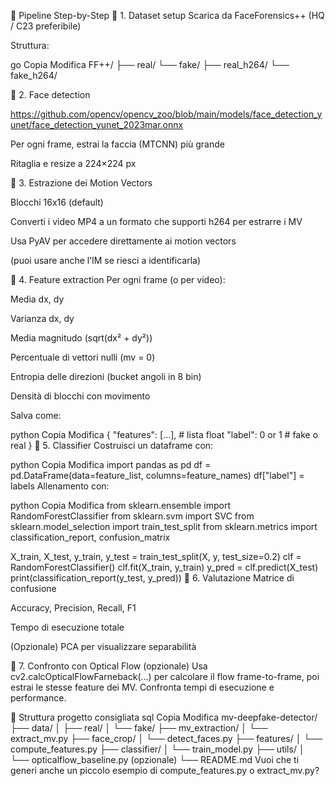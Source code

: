 🧠 Pipeline Step-by-Step
🔹 1. Dataset setup
Scarica da FaceForensics++ (HQ / C23 preferibile)

Struttura:

go
Copia
Modifica
FF++/
├── real/
└── fake/
├── real_h264/
└── fake_h264/

🔹 2. Face detection

https://github.com/opencv/opencv_zoo/blob/main/models/face_detection_yunet/face_detection_yunet_2023mar.onnx

Per ogni frame, estrai la faccia (MTCNN) più grande

Ritaglia e resize a 224×224 px

🔹 3. Estrazione dei Motion Vectors

Blocchi 16x16 (default)

Converti i video MP4 a un formato che supporti h264 per estrarre i MV

Usa PyAV per accedere direttamente ai motion vectors

(puoi usare anche l’IM se riesci a identificarla)

🔹 4. Feature extraction
Per ogni frame (o per video):

Media dx, dy

Varianza dx, dy

Media magnitudo (sqrt(dx² + dy²))

Percentuale di vettori nulli (mv = 0)

Entropia delle direzioni (bucket angoli in 8 bin)

Densità di blocchi con movimento

Salva come:

python
Copia
Modifica
{
  "features": [...],  # lista float
  "label": 0 or 1     # fake o real
}
🔹 5. Classifier
Costruisci un dataframe con:

python
Copia
Modifica
import pandas as pd
df = pd.DataFrame(data=feature_list, columns=feature_names)
df["label"] = labels
Allenamento con:

python
Copia
Modifica
from sklearn.ensemble import RandomForestClassifier
from sklearn.svm import SVC
from sklearn.model_selection import train_test_split
from sklearn.metrics import classification_report, confusion_matrix

X_train, X_test, y_train, y_test = train_test_split(X, y, test_size=0.2)
clf = RandomForestClassifier()
clf.fit(X_train, y_train)
y_pred = clf.predict(X_test)
print(classification_report(y_test, y_pred))
🔹 6. Valutazione
Matrice di confusione

Accuracy, Precision, Recall, F1

Tempo di esecuzione totale

(Opzionale) PCA per visualizzare separabilità

🔹 7. Confronto con Optical Flow (opzionale)
Usa cv2.calcOpticalFlowFarneback(...) per calcolare il flow frame-to-frame, poi estrai le stesse feature dei MV.
Confronta tempi di esecuzione e performance.

📁 Struttura progetto consigliata
sql
Copia
Modifica
mv-deepfake-detector/
├── data/
│   ├── real/
│   └── fake/
├── mv_extraction/
│   └── extract_mv.py
├── face_crop/
│   └── detect_faces.py
├── features/
│   └── compute_features.py
├── classifier/
│   └── train_model.py
├── utils/
│   └── opticalflow_baseline.py (opzionale)
└── README.md
Vuoi che ti generi anche un piccolo esempio di compute_features.py o extract_mv.py?